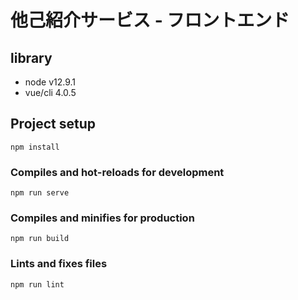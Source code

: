 # 他己紹介サービス - フロントエンド

## library
- node v12.9.1
- vue/cli 4.0.5

## Project setup
```
npm install
```

### Compiles and hot-reloads for development
```
npm run serve
```

### Compiles and minifies for production
```
npm run build
```

### Lints and fixes files
```
npm run lint
```

